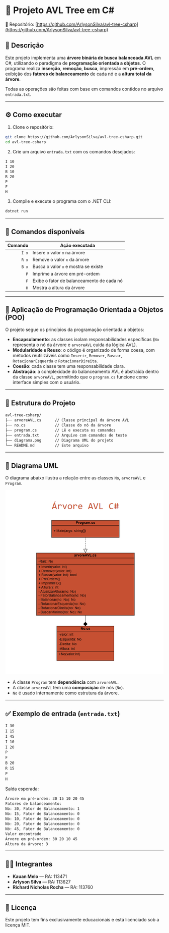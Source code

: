 # 🌳 Projeto AVL Tree em C#

📁 Repositório: [https://github.com/ArlysonSilva/avl-tree-csharp](https://github.com/ArlysonSilva/avl-tree-csharp)

## 📌 Descrição

Este projeto implementa uma **árvore binária de busca balanceada AVL** em C#, utilizando o paradigma de **programação orientada a objetos**. O programa realiza **inserção**, **remoção**, **busca**, impressão em **pré-ordem**, exibição dos **fatores de balanceamento** de cada nó e a **altura total da árvore**.

Todas as operações são feitas com base em comandos contidos no arquivo `entrada.txt`.

---

## ⚙️ Como executar

1. Clone o repositório:

```bash
git clone https://github.com/ArlysonSilva/avl-tree-csharp.git
cd avl-tree-csharp
````

2. Crie um arquivo `entrada.txt` com os comandos desejados:

```
I 10
I 20
B 10
R 20
P
F
H
```

3. Compile e execute o programa com o .NET CLI:

```bash
dotnet run
```

---

## 🧾 Comandos disponíveis

| Comando | Ação executada                            |
| ------: | ----------------------------------------- |
|   `I x` | Insere o valor `x` na árvore              |
|   `R x` | Remove o valor `x` da árvore              |
|   `B x` | Busca o valor `x` e mostra se existe      |
|     `P` | Imprime a árvore em pré-ordem             |
|     `F` | Exibe o fator de balanceamento de cada nó |
|     `H` | Mostra a altura da árvore                 |

---

## 🧠 Aplicação de Programação Orientada a Objetos (POO)

O projeto segue os princípios da programação orientada a objetos:

* **Encapsulamento**: as classes isolam responsabilidades específicas (`No` representa o nó da árvore e `arvoreAVL` cuida da lógica AVL).
* **Modularidade e Reuso**: o código é organizado de forma coesa, com métodos reutilizáveis como `Inserir`, `Remover`, `Buscar`, `RotacionarEsquerda` e `RotacionarDireita`.
* **Coesão**: cada classe tem uma responsabilidade clara.
* **Abstração**: a complexidade do balanceamento AVL é abstraída dentro da classe `arvoreAVL`, permitindo que o `program.cs` funcione como interface simples com o usuário.

---

## 🧩 Estrutura do Projeto

```
avl-tree-csharp/
├── arvoreAVL.cs      // Classe principal da árvore AVL
├── no.cs             // Classe do nó da árvore
├── program.cs        // Lê e executa os comandos
├── entrada.txt       // Arquivo com comandos de teste
├── diagrama.png      // Diagrama UML do projeto
└── README.md         // Este arquivo
```

---

## 📐 Diagrama UML

O diagrama abaixo ilustra a relação entre as classes `No`, `arvoreAVL` e `Program`.

![Diagrama UML da Estrutura](diagrama.png)

* A classe `Program` tem **dependência** com `arvoreAVL`.
* A classe `arvoreAVL` tem uma **composição** de nós (`No`).
* `No` é usado internamente como estrutura da árvore.

---

## ✅ Exemplo de entrada (`entrada.txt`)

```txt
I 30
I 15
I 45
I 10
I 20
P
F
B 20
R 15
P
H
```

Saída esperada:

```
Árvore em pré-ordem: 30 15 10 20 45
Fatores de balanceamento:
Nó: 30, Fator de Balanceamento: 1
Nó: 15, Fator de Balanceamento: 0
Nó: 10, Fator de Balanceamento: 0
Nó: 20, Fator de Balanceamento: 0
Nó: 45, Fator de Balanceamento: 0
Valor encontrado
Árvore em pré-ordem: 30 20 10 45
Altura da árvore: 3
```

---

## 👨‍💻 Integrantes

* **Kauan Melo** — RA: 113471
* **Arlyson Silva** — RA: 113627
* **Richard Nicholas Rocha** — RA: 113760

---

## 📄 Licença

Este projeto tem fins exclusivamente educacionais e está licenciado sob a licença MIT.
